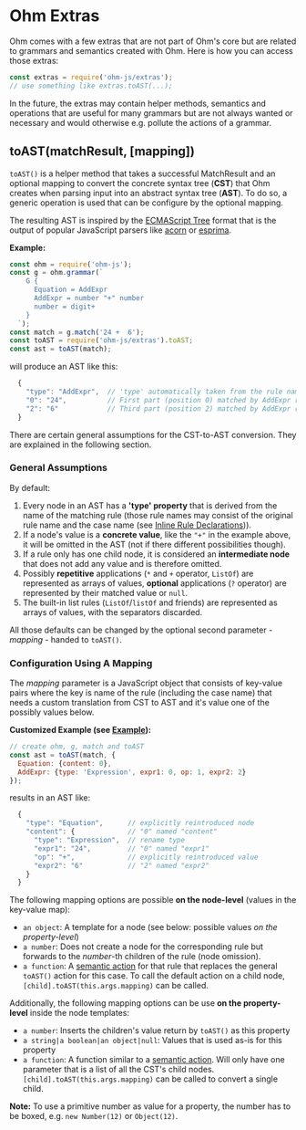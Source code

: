 # Ohm Extras

Ohm comes with a few extras that are not part of Ohm's core but are related to grammars and semantics created with Ohm.
Here is how you can access those extras:

```js
const extras = require('ohm-js/extras');
// use something like extras.toAST(...);
```

In the future, the extras may contain helper methods, semantics and operations that are useful for many grammars but are not always wanted or necessary and would otherwise e.g. pollute the actions of a grammar.

## toAST(matchResult, [mapping])

`toAST()` is a helper method that takes a successful MatchResult and an optional mapping to convert the concrete syntax tree (**CST**) that Ohm creates when parsing input into an abstract syntax tree (**AST**).
To do so, a generic operation is used that can be configure by the optional mapping.

The resulting AST is inspired by the [ECMAScript Tree](https://github.com/estree/estree) format that is the output of popular JavaScript parsers like [acorn](https://github.com/ternjs/acorn) or [esprima](http://esprima.org/).

<a name="example"></a>
**Example:**

<!-- @markscript
  // Replace 'const ast' with 'var ast' to allow it to redeclared.
  markscript.transformNextBlock(code => code.replace('const ast', 'var ast'));
-->

```js
const ohm = require('ohm-js');
const g = ohm.grammar(`
    G {
      Equation = AddExpr
      AddExpr = number "+" number
      number = digit+
    }
  `);
const match = g.match('24 +  6');
const toAST = require('ohm-js/extras').toAST;
const ast = toAST(match);
```

will produce an AST like this:

<!-- @markscript
  // Make sure the block below is equal to `ast` from the block above.
  markscript.transformNextBlock((code) => {
    const jsonAST = code.replace(/\/\/.+/g, ''); // Strip comments
    assert.deepEqual(ast, JSON.parse(jsonAST));
    return '';  // Don't actually execute anything.
  });
-->

```js
  {
    "type": "AddExpr",  // 'type' automatically taken from the rule name
    "0": "24",          // First part (position 0) matched by AddExpr rule
    "2": "6"            // Third part (position 2) matched by AddExpr rule
  }
```

There are certain general assumptions for the CST-to-AST conversion. They are explained in the following section.

### General Assumptions

By default:

1. Every node in an AST has a **'type' property** that is derived from the name of the matching rule (those rule names may consist of the original rule name and the case name (see [Inline Rule Declarations](syntax-reference.md#inline-rule-declarations))).
2. If a node's value is a **concrete value**, like the `"+"` in the example above, it will be omitted in the AST (not if there different possibilities though).
3. If a rule only has one child node, it is considered an **intermediate node** that does not add any value and is therefore omitted.
4. Possibly **repetitive** applications (`*` and `+` operator, `ListOf`) are represented as arrays of values, **optional** applications (`?` operator) are represented by their matched value or `null`.
5. The built-in list rules (`ListOf`/`listOf` and friends) are represented as arrays of values, with the separators discarded.

All those defaults can be changed by the optional second parameter - _mapping_ - handed to `toAST()`.

### Configuration Using A Mapping

The _mapping_ parameter is a JavaScript object that consists of key-value pairs where the key is name of the rule (including the case name) that needs a custom translation from CST to AST and it's value one of the possibly values below.

**Customized Example (see [Example](#example)):**

<!-- @markscript
  // Replace 'const ast' with 'var ast' to allow it to redeclared.
  markscript.transformNextBlock(code => code.replace('const ast', 'var ast'));
-->

```js
// create ohm, g, match and toAST
const ast = toAST(match, {
  Equation: {content: 0},
  AddExpr: {type: 'Expression', expr1: 0, op: 1, expr2: 2}
});
```

results in an AST like:

<!-- @markscript
  // Make sure the block below is equal to `ast` from the block above.
  markscript.transformNextBlock((code) => {
    const jsonAST = code.replace(/\/\/.+/g, ''); // Strip comments
    assert.deepEqual(ast, JSON.parse(jsonAST));
    return '';  // Don't actually execute anything.
  });
-->

```js
  {
    "type": "Equation",      // explicitly reintroduced node
    "content": {             // "0" named "content"
      "type": "Expression",  // rename type
      "expr1": "24",         // "0" named "expr1"
      "op": "+",             // explicitly reintroduced value
      "expr2": "6"           // "2" named "expr2"
    }
  }
```

The following mapping options are possible **on the node-level** (values in the key-value map):

- `an object`: A template for a node (see below: possible values _on the property-level_)
- `a number`: Does not create a node for the corresponding rule but forwards to the _number_-th children of the rule (node omission).
- `a function`: A [semantic action](api-reference.md#semantic-actions) for that rule that replaces the general `toAST()` action for this case. To call the default action on a child node, `[child].toAST(this.args.mapping)` can be called.

Additionally, the following mapping options can be use **on the property-level** inside the node templates:

- `a number`: Inserts the children's value return by `toAST()` as this property
- `a string|a boolean|an object|null`: Values that is used as-is for this property
- `a function`: A function similar to a [semantic action](api-reference.md#semantic-actions). Will only have one parameter that is a list of all the CST's child nodes. `[child].toAST(this.args.mapping)` can be called to convert a single child.

**Note:** To use a primitive number as value for a property, the number has to be boxed, e.g. `new Number(12)` or `Object(12)`.
